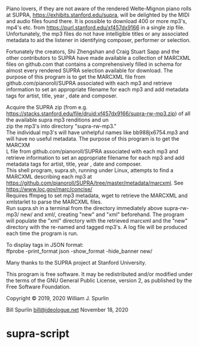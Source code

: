 Piano lovers, if they are not aware of the rendered Welte-Mignon piano rolls at SUPRA, https://exhibits.stanford.edu/supra, will be delighted by the MIDI and audio files found there.  It is possible to download 400 or more mp3's, mp4's etc. from https://purl.stanford.edu/xf457dx9166 in a single zip file.  Unfortunately, the mp3 files do not have intelligible titles or any associated metadata to aid the listener in identifying composer, performer or selection.

Fortunately the creators, Shi Zhengshan and Craig Stuart Sapp and the other contributors to SUPRA have made available a collection of MARCXML files on github.com that contains a comprehensively filled in schema for almost every rendered SUPRA selection available for download. The purpose of this program is to get the MARCXML file from github.com/pianoroll/SUPRA associated with each mp3 and retrieve information to set an appropriate filename for each mp3 and add metadata tags for  artist, title, year , date and composer.

Acquire the SUPRA zip (from e.g. https://stacks.stanford.edu/file/druid:xf457dx9166/supra-rw-mp3.zip) of all the available supra  mp3 renditions and un\
zip the mp3's into directory "supra-rw-mp3."                                                                                                              
The individual mp3's will have unhelpful names like bb988jx6754.mp3 and will have no useful metadata.  The purpose of this program is to get the MARCXM\
L file from github.com/pianoroll/SUPRA associated with each mp3 and retrieve information to set an appropriate filename for each mp3 and add metadata tags for  artist, title, year , date and composer.                                                                                                           
This shell program, supra.sh, running under Linux, attempts to find a MARCXML describing each mp3 at https://github.com/pianoroll/SUPRA/tree/master/metadata/marcxml. See https://www.loc.gov/marc/concise/                                                                                                                   
Requires ffmpeg to set mp3 metadata, wget to retrieve the MARCXML and xmlstarlet to parse the MARCXML files.                                                                          
Run supra.sh in a terminal from the directory immediately above supra-rw-mp3/ new/ and xml/, creating "new" and "xml" beforehand. The program will populate the "xml" directory with the retrieved marcxml and the "new" directory with the re-named and tagged mp3's.  A log file will be produced each time the program is run.                               

To display tags in JSON format:                                                                                                                         
ffprobe -print_format json -show_format -hide_banner new/<mp3 file>                                                                                     

Many thanks to the SUPRA project at Stanford University.

This program is free software.  It may be redistributed and/or modified under the terms of the GNU General Public License, version 2, as published by the Free Software Foundation.                                                                                                                              

Copyright © 2019, 2020 William J. Spurlin 

Bill Spurlin
bill@ideologue.net
November 18, 2020


# supra-script
